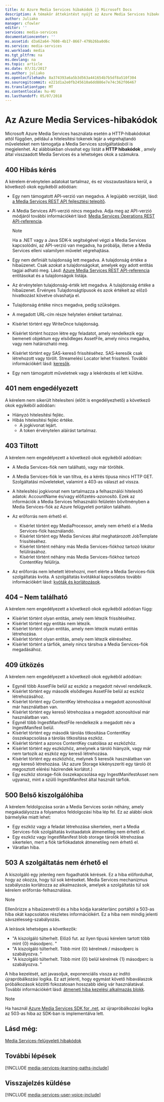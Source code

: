 ```yaml
---
title: Az Azure Media Services hibakódok |} Microsoft Docs
description: A témakör áttekintést nyújt az Azure Media Services hibakód.
author: Juliako
manager: cfowler
editor: ''
services: media-services
documentationcenter: ''
ms.assetid: d3a62a64-7608-4b17-8667-479b26ba0d6c
ms.service: media-services
ms.workload: media
ms.tgt_pltfrm: na
ms.devlang: na
ms.topic: article
ms.date: 07/31/2017
ms.author: juliako
ms.openlocfilehash: 8a374393a6a5b3d563a441654b7b5df8a510f304
ms.sourcegitcommit: e221d1a2e0fb245610a6dd886e7e74c362f06467
ms.translationtype: MT
ms.contentlocale: hu-HU
ms.lasthandoff: 05/07/2018
---
```

# <a name="azure-media-services-error-codes"></a>Az Azure Media Services-hibakódok
Microsoft Azure Media Services használata esetén a HTTP-hibakódokat attól függően, például a hitelesítési tokenek lejár a végrehajtandó műveleteket nem támogatja a Media Services szolgáltatásból is megjelenhet. Az alábbiakban olvashat egy listát a **HTTP hibakódok** , amely által visszaadott Media Services és a lehetséges okok a számukra.  

## <a name="400-bad-request"></a>400 Hibás kérés
A kérelem érvénytelen adatokat tartalmaz, és ez visszautasításra kerül, a következő okok egyikéből adódóan:

* Egy nem támogatott API-verzió van megadva. A legújabb verzióját, lásd: [a Media Services REST API fejlesztési telepítő](media-services-rest-how-to-use.md).
* A Media Services API-verzió nincs megadva. Adja meg az API-verzió módjáról további információkért lásd: [Media Services Operations REST API-referencia](https://docs.microsoft.com/rest/api/media/operations/azure-media-services-rest-api-reference).
  
  > [!NOTE]
  > Ha a .NET vagy a Java SDK-k segítségével végzi a Media Services kapcsolódni, az API-verzió van megadva, ha próbálja, illetve a Media Services elleni valamilyen művelet végrehajtása.
  > 
  > 
* Egy nem definiált tulajdonság lett megadva. A tulajdonság értéke a hibaüzenet. Csak azokat a tulajdonságokat, amelyek egy adott entitás tagjai adható meg. Lásd: [Azure Media Services REST API-referencia](https://docs.microsoft.com/rest/api/media/operations/azure-media-services-rest-api-reference) entitásokat és a tulajdonságok listája.
* Az érvénytelen tulajdonság-érték lett megadva. A tulajdonság értéke a hibaüzenet. Érvényes Tulajdonságtípusok és azok értékeit az előző hivatkozást követve olvashatja el.
* Tulajdonság értéke nincs megadva, pedig szükséges.
* A megadott URL-cím része helytelen értéket tartalmaz.
* Kísérlet történt egy WriteOnce tulajdonság.
* Kísérlet történt hozzon létre egy feladatot, amely rendelkezik egy bemeneti objektum egy elsődleges AssetFile, amely nincs megadva, vagy nem határozható meg.
* Kísérlet történt egy SAS-kereső frissítéséhez. SAS-keresők csak létrehozott vagy törölt. Streamelési Locator lehet frissíteni. További információkért lásd: [keresők](https://docs.microsoft.com/rest/api/media/operations/locator).
* Egy nem támogatott műveletnek vagy a lekérdezés el lett küldve.

## <a name="401-unauthorized"></a>401 nem engedélyezett
A kérelem nem sikerült hitelesíteni (előtt is engedélyezhető) a következő okok egyikéből adódóan:

* Hiányzó hitelesítési fejléc.
* Hibás hitelesítési fejléc értéke.
  * A jogkivonat lejárt. 
  * A token érvénytelen aláírást tartalmaz.

## <a name="403-forbidden"></a>403 Tiltott
A kérelem nem engedélyezett a következő okok egyikéből adódóan:

* A Media Services-fiók nem található, vagy már törölték.
* A Media Services-fiók le van tiltva, és a kérés típusa nincs HTTP GET. Szolgáltatási műveleteket, valamint a 403-as választ ad vissza.
* A hitelesítési jogkivonat nem tartalmazza a felhasználói hitelesítő adatok: AccountName és/vagy előfizetés-azonosító. Ezek az információk a Media Services felhasználói felületén bővítményben a Media Services-fiók az Azure felügyeleti portálon található.
* Az erőforrás nem érhető el.
  
  * Kísérlet történt egy MediaProcessor, amely nem érhető el a Media Services-fiók használandó.
  * Kísérlet történt egy Media Services által meghatározott JobTemplate frissítéséhez.
  * Kísérlet történt néhány más Media Services-fiókhoz tartozó lokátor felülírásához.
  * Kísérlet történt néhány más Media Services-fiókhoz tartozó ContentKey felülírja.
* Az erőforrás nem lehetett létrehozni, mert elérte a Media Services-fiók szolgáltatás kvóta. A szolgáltatás kvótákkal kapcsolatos további információkért lásd: [kvóták és korlátozások](media-services-quotas-and-limitations.md).

## <a name="404-not-found"></a>404 – Nem található
A kérelem nem engedélyezett a következő okok egyikéből adódóan függ:

* Kísérlet történt olyan entitás, amely nem létezik frissítéséhez.
* Kísérlet történt egy entitás nem létezik.
* Kísérlet történt olyan entitás, amely nem létezik mutató entitás létrehozása.
* Kísérlet történt olyan entitás, amely nem létezik eléréséhez.
* Kísérlet történt a tárfiók, amely nincs társítva a Media Services-fiók megadásához.  

## <a name="409-conflict"></a>409 ütközés
A kérelem nem engedélyezett a következő okok egyikéből adódóan:

* Egynél több AssetFile belül az eszköz a megadott névvel rendelkezik.
* Kísérlet történt egy második elsődleges AssetFile belül az eszköz létrehozásához.
* Kísérlet történt egy ContentKey létrehozása a megadott azonosítóval már használatban van.
* Kísérlet történt egy kereső létrehozása a megadott azonosítóval már használatban van.
* Egynél több IngestManifestFile rendelkezik a megadott név a IngestManifest belül.
* Kísérlet történt egy második tárolás titkosítása ContentKey összekapcsolása a tárolás titkosítása eszköz.
* Kísérlet történt a azonos ContentKey csatolása az eszközhöz.
* Kísérlet történt egy eszközhöz, amelynek a tároló hiányzik, vagy már nem tartozik az eszköz egy kereső létrehozása.
* Kísérlet történt egy eszközhöz, melynek 5 keresők használatban van egy kereső létrehozása. (Az azure Storage kikényszeríti egy tároló öt megosztott elérési házirendek korlátot.)
* Egy eszköz storage-fiók összekapcsolása egy IngestManifestAsset nem ugyanaz, mint a szülő IngestManifest által használt tárfiók.  

## <a name="500-internal-server-error"></a>500 Belső kiszolgálóhiba
A kérelem feldolgozása során a Media Services során néhány, amely megakadályozza a folyamatos feldolgozási hiba lép fel. Ez az alábbi okok bármelyike miatt lehet:

* Egy eszköz vagy a feladat létrehozása sikertelen, mert a Media Services-fiók szolgáltatás kvótaadatok átmenetileg nem érhető el.
* Egy eszköz vagy IngestManifest blob storage tárolók létrehozása sikertelen, mert a fiók tárfiókadatok átmenetileg nem érhető el.
* Váratlan hiba.

## <a name="503-service-unavailable"></a>503 A szolgáltatás nem érhető el
A kiszolgáló egy jelenleg nem fogadhatók kérések. Ez a hiba előfordulhat, hogy az okozza, hogy túl sok kéréseket. Media Services mechanizmus szabályozás korlátozza az alkalmazások, amelyek a szolgáltatás túl sok kérelem erőforrás-felhasználása.

> [!NOTE]
> Ellenőrizze a hibaüzenetről és a hiba kódja karakterlánc portáltól a 503-as hiba okát kapcsolatos részletes információkért. Ez a hiba nem mindig jelenti sávszélesség-szabályozás.
> 
> 

A leírások lehetséges a következők:

* "A kiszolgáló túlterhelt. Előző fut. az ilyen típusú kérelem tartott több mint {0} másodperc. "
* "A kiszolgáló túlterhelt. Több mint {0} kérelmek / másodperc is szabályozva. "
* "A kiszolgáló túlterhelt. Több mint {0} belül kérelmek {1} másodperc is szabályozva. "

A hiba kezelését, azt javasoljuk, exponenciális vissza az indító újrapróbálkozási logika. Ez azt jelenti, hogy egymást követő hibaválaszok próbálkozások közötti fokozatosan hosszabb ideig vár használatával.  További információkért lásd: [átmeneti hiba kezelési alkalmazás blokk](https://msdn.microsoft.com/library/hh680905.aspx).

> [!NOTE]
> Ha használ [Azure Media Services SDK for .net](https://github.com/Azure/azure-sdk-for-media-services/tree/master), az újrapróbálkozási logika az 503-as hiba az SDK-ban is implementálva lett.  
> 
> 

## <a name="see-also"></a>Lásd még:
[Media Services-felügyeleti hibakódok](http://msdn.microsoft.com/library/windowsazure/dn167016.aspx)

## <a name="next-steps"></a>További lépések
[!INCLUDE [media-services-learning-paths-include](../../../includes/media-services-learning-paths-include.md)]

## <a name="provide-feedback"></a>Visszajelzés küldése
[!INCLUDE [media-services-user-voice-include](../../../includes/media-services-user-voice-include.md)]


